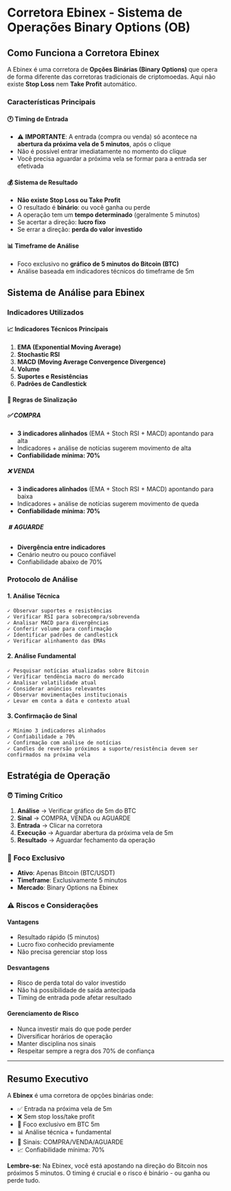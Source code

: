 # Corretora Ebinex - Sistema de Operações Binary Options (OB)

## Como Funciona a Corretora Ebinex

A Ebinex é uma corretora de **Opções Binárias (Binary Options)** que opera de forma diferente das corretoras tradicionais de criptomoedas. Aqui não existe **Stop Loss** nem **Take Profit** automático.

### Características Principais

#### 🕐 **Timing de Entrada**
- ⚠️ **IMPORTANTE**: A entrada (compra ou venda) só acontece na **abertura da próxima vela de 5 minutos**, após o clique
- Não é possível entrar imediatamente no momento do clique
- Você precisa aguardar a próxima vela se formar para a entrada ser efetivada

#### 💰 **Sistema de Resultado**
- **Não existe Stop Loss ou Take Profit**
- O resultado é **binário**: ou você ganha ou perde
- A operação tem um **tempo determinado** (geralmente 5 minutos)
- Se acertar a direção: **lucro fixo**
- Se errar a direção: **perda do valor investido**

#### 📊 **Timeframe de Análise**
- Foco exclusivo no **gráfico de 5 minutos do Bitcoin (BTC)**
- Análise baseada em indicadores técnicos do timeframe de 5m

## Sistema de Análise para Ebinex

### Indicadores Utilizados

#### 📈 **Indicadores Técnicos Principais**
1. **EMA (Exponential Moving Average)**
2. **Stochastic RSI**
3. **MACD (Moving Average Convergence Divergence)**
4. **Volume**
5. **Suportes e Resistências**
6. **Padrões de Candlestick**

#### 🚦 **Regras de Sinalização**

##### ✅ **COMPRA**
- **3 indicadores alinhados** (EMA + Stoch RSI + MACD) apontando para alta
- Indicadores + análise de notícias sugerem movimento de alta
- **Confiabilidade mínima: 70%**

##### ❌ **VENDA**
- **3 indicadores alinhados** (EMA + Stoch RSI + MACD) apontando para baixa
- Indicadores + análise de notícias sugerem movimento de queda
- **Confiabilidade mínima: 70%**

##### ⏸️ **AGUARDE**
- **Divergência entre indicadores**
- Cenário neutro ou pouco confiável
- Confiabilidade abaixo de 70%

### Protocolo de Análise

#### 1. **Análise Técnica**
```
✓ Observar suportes e resistências
✓ Verificar RSI para sobrecompra/sobrevenda  
✓ Analisar MACD para divergências
✓ Conferir volume para confirmação
✓ Identificar padrões de candlestick
✓ Verificar alinhamento das EMAs
```

#### 2. **Análise Fundamental**
```
✓ Pesquisar notícias atualizadas sobre Bitcoin
✓ Verificar tendência macro do mercado
✓ Analisar volatilidade atual
✓ Considerar anúncios relevantes
✓ Observar movimentações institucionais
✓ Levar em conta a data e contexto atual
```

#### 3. **Confirmação de Sinal**
```
✓ Mínimo 3 indicadores alinhados
✓ Confiabilidade ≥ 70%
✓ Confirmação com análise de notícias
✓ Candles de reversão próximos a suporte/resistência devem ser confirmados na próxima vela
```

## Estratégia de Operação

### ⏰ **Timing Crítico**
1. **Análise** → Verificar gráfico de 5m do BTC
2. **Sinal** → COMPRA, VENDA ou AGUARDE
3. **Entrada** → Clicar na corretora
4. **Execução** → Aguardar abertura da próxima vela de 5m
5. **Resultado** → Aguardar fechamento da operação

### 🎯 **Foco Exclusivo**
- **Ativo**: Apenas Bitcoin (BTC/USDT)
- **Timeframe**: Exclusivamente 5 minutos
- **Mercado**: Binary Options na Ebinex

### ⚠️ **Riscos e Considerações**

#### **Vantagens**
- Resultado rápido (5 minutos)
- Lucro fixo conhecido previamente
- Não precisa gerenciar stop loss

#### **Desvantagens**
- Risco de perda total do valor investido
- Não há possibilidade de saída antecipada
- Timing de entrada pode afetar resultado

#### **Gerenciamento de Risco**
- Nunca investir mais do que pode perder
- Diversificar horários de operação
- Manter disciplina nos sinais
- Respeitar sempre a regra dos 70% de confiança

---

## Resumo Executivo

A **Ebinex** é uma corretora de opções binárias onde:
- ✅ Entrada na próxima vela de 5m
- ❌ Sem stop loss/take profit
- 🎯 Foco exclusivo em BTC 5m
- 📊 Análise técnica + fundamental
- 🚦 Sinais: COMPRA/VENDA/AGUARDE
- 📈 Confiabilidade mínima: 70%

**Lembre-se**: Na Ebinex, você está apostando na direção do Bitcoin nos próximos 5 minutos. O timing é crucial e o risco é binário - ou ganha ou perde tudo.